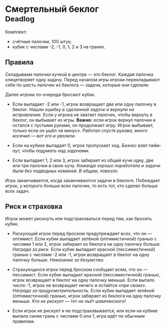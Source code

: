 # Смертельный беклог <br/> <small>Deadlog</small>

Комплект:

* счётные палочки, 100 штук;
* кубик с числами -2, -1, 0, 1, 2 и 3 на гранях.

## Правила

Складываем палочки кучкой в центре — это беклог.
Каждая палочка олицетворяет одну задачу.
Перед началом игры игроки перекладывают себе по шесть палочек из беклога — задачи, которые они сделали.

Далее игроки по-очереди бросают кубик.

* Если выпадает -2 или -1, игрок возвращает две или одну палочку в беклог.
  *Нашли ошибку в сделанной задаче и вернули на исправление.*
  Если у игрока не хватает палочек, чтобы вернуть в беклог, он выбывает из игры.
  **Важно:** если игрок вернул палочки и остался с пустыми руками, он продолжает игру.
  Игрок выбывает, только если он ушёл «в минус».
  *Работал спустя рукава, много косячил — вот его и уволили.*

* Если на кубике выпадает 0, игрок пропускает ход.
  *Бизнес взял тайм-аут, чтобы подумать над задачами.*

* Если выпадает 1, 2 или 3, игрок забирает из общей кучи одну, две или три палочки в свою кучу.
  *Команда хорошо поработала и задачи были без подводных команей. В общем, повезло.*

Игра заканчивается, когда заканчиваются задачи в беклоге.
Побеждает игрок, у которого больше всех палочек, то есть тот, кто сделал больше всех задач.

## Риск и страховка

Игрок может рискнуть или подстраховаться перед тем, как бросить кубик.

* Рискующий игрок перед броском предупреждает всех, что он — оптимист.
  Если кубик выпадает зелёной (оптимистичной) гранью с числами 1 или 2, игрок забирает из беклога на одну палочку больше.
  *Награда за риск.*
  Если кубик выпадает красной (пессимистичной) гранью с числами -2 или -1, игрок возвращает в беклог на одну палочку больше.
  *Наказание за безумства.*

* Страхующихся игрок перед броском сообщает всем, что он — пессимист.
  Если кубик выпадает красной (пессимистичной) гранью, игрок возвращает в беклог на одну палочку меньше.
  Если выпало число -1, игрок не возвращает ничего и остаётся «при своих».
  *Награда за предусмотрительность.*
  Если кубик выпадает зелёной (оптимистичной) гранью, игрок забирает из беклога на одну палочку меньше.
  *Кто не рискует — тот не пьёт шампанского!*

* Если игрок не рискует и не подстраховывается, или если на кубике выпала синяя грань с числами 0 или 1, игра идёт по обычным правилам.
